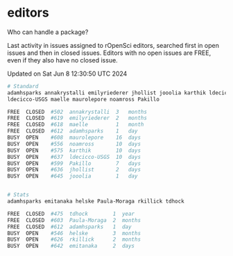 # editors

Who can handle a package?

Last activity in issues assigned to rOpenSci editors, searched first in open
issues and then in closed issues. Editors with no open issues are FREE, even if
they also have no closed issue.


Updated on Sat Jun 8 12:30:50 UTC 2024

```bash
# Standard
adamhsparks annakrystalli emilyriederer jhollist jooolia karthik ldecicco
ldecicco-USGS maelle maurolepore noamross Pakillo

FREE  CLOSED  #502  annakrystalli  3   months
FREE  CLOSED  #619  emilyriederer  2   months
FREE  CLOSED  #618  maelle         1   month
FREE  CLOSED  #612  adamhsparks    1   day
BUSY  OPEN    #608  maurolepore    16  days
BUSY  OPEN    #556  noamross       10  days
BUSY  OPEN    #575  karthik        10  days
BUSY  OPEN    #637  ldecicco-USGS  10  days
BUSY  OPEN    #599  Pakillo        7   days
BUSY  OPEN    #636  jhollist       2   days
BUSY  OPEN    #645  jooolia        1   day


# Stats
adamhsparks emitanaka helske Paula-Moraga rkillick tdhock

FREE  CLOSED  #475  tdhock        1  year
FREE  CLOSED  #603  Paula-Moraga  2  months
FREE  CLOSED  #612  adamhsparks   1  day
BUSY  OPEN    #546  helske        3  months
BUSY  OPEN    #626  rkillick      2  months
BUSY  OPEN    #642  emitanaka     2  days
```
